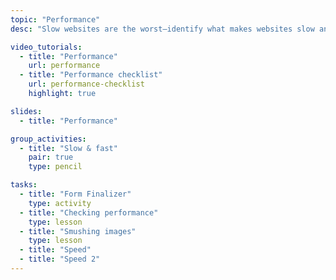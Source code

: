 ```yaml
---
topic: "Performance"
desc: "Slow websites are the worst—identify what makes websites slow and how to fix the problems."

video_tutorials:
  - title: "Performance"
    url: performance
  - title: "Performance checklist"
    url: performance-checklist
    highlight: true

slides:
  - title: "Performance"

group_activities:
  - title: "Slow & fast"
    pair: true
    type: pencil

tasks:
  - title: "Form Finalizer"
    type: activity
  - title: "Checking performance"
    type: lesson
  - title: "Smushing images"
    type: lesson
  - title: "Speed"
  - title: "Speed 2"
---
```

